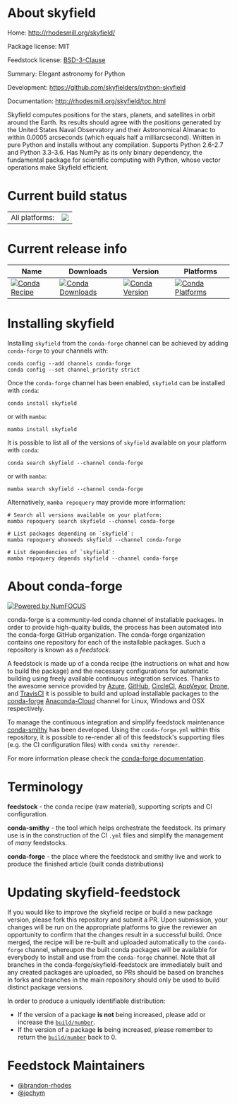 About skyfield
==============

Home: http://rhodesmill.org/skyfield/

Package license: MIT

Feedstock license: [BSD-3-Clause](https://github.com/conda-forge/skyfield-feedstock/blob/master/LICENSE.txt)

Summary: Elegant astronomy for Python

Development: https://github.com/skyfielders/python-skyfield

Documentation: http://rhodesmill.org/skyfield/toc.html

Skyfield computes positions for the stars, planets, and satellites in orbit around the Earth.
Its results should agree with the positions generated by the United States Naval Observatory
and their Astronomical Almanac to within 0.0005 arcseconds (which equals half a milliarcsecond).
Written in pure Python and installs without any compilation.
Supports Python 2.6-2.7 and Python 3.3-3.6. Has NumPy as its only binary dependency,
the fundamental package for scientific computing with Python, whose vector operations make
Skyfield efficient.


Current build status
====================


<table><tr><td>All platforms:</td>
    <td>
      <a href="https://dev.azure.com/conda-forge/feedstock-builds/_build/latest?definitionId=4942&branchName=master">
        <img src="https://dev.azure.com/conda-forge/feedstock-builds/_apis/build/status/skyfield-feedstock?branchName=master">
      </a>
    </td>
  </tr>
</table>

Current release info
====================

| Name | Downloads | Version | Platforms |
| --- | --- | --- | --- |
| [![Conda Recipe](https://img.shields.io/badge/recipe-skyfield-green.svg)](https://anaconda.org/conda-forge/skyfield) | [![Conda Downloads](https://img.shields.io/conda/dn/conda-forge/skyfield.svg)](https://anaconda.org/conda-forge/skyfield) | [![Conda Version](https://img.shields.io/conda/vn/conda-forge/skyfield.svg)](https://anaconda.org/conda-forge/skyfield) | [![Conda Platforms](https://img.shields.io/conda/pn/conda-forge/skyfield.svg)](https://anaconda.org/conda-forge/skyfield) |

Installing skyfield
===================

Installing `skyfield` from the `conda-forge` channel can be achieved by adding `conda-forge` to your channels with:

```
conda config --add channels conda-forge
conda config --set channel_priority strict
```

Once the `conda-forge` channel has been enabled, `skyfield` can be installed with `conda`:

```
conda install skyfield
```

or with `mamba`:

```
mamba install skyfield
```

It is possible to list all of the versions of `skyfield` available on your platform with `conda`:

```
conda search skyfield --channel conda-forge
```

or with `mamba`:

```
mamba search skyfield --channel conda-forge
```

Alternatively, `mamba repoquery` may provide more information:

```
# Search all versions available on your platform:
mamba repoquery search skyfield --channel conda-forge

# List packages depending on `skyfield`:
mamba repoquery whoneeds skyfield --channel conda-forge

# List dependencies of `skyfield`:
mamba repoquery depends skyfield --channel conda-forge
```


About conda-forge
=================

[![Powered by
NumFOCUS](https://img.shields.io/badge/powered%20by-NumFOCUS-orange.svg?style=flat&colorA=E1523D&colorB=007D8A)](https://numfocus.org)

conda-forge is a community-led conda channel of installable packages.
In order to provide high-quality builds, the process has been automated into the
conda-forge GitHub organization. The conda-forge organization contains one repository
for each of the installable packages. Such a repository is known as a *feedstock*.

A feedstock is made up of a conda recipe (the instructions on what and how to build
the package) and the necessary configurations for automatic building using freely
available continuous integration services. Thanks to the awesome service provided by
[Azure](https://azure.microsoft.com/en-us/services/devops/), [GitHub](https://github.com/),
[CircleCI](https://circleci.com/), [AppVeyor](https://www.appveyor.com/),
[Drone](https://cloud.drone.io/welcome), and [TravisCI](https://travis-ci.com/)
it is possible to build and upload installable packages to the
[conda-forge](https://anaconda.org/conda-forge) [Anaconda-Cloud](https://anaconda.org/)
channel for Linux, Windows and OSX respectively.

To manage the continuous integration and simplify feedstock maintenance
[conda-smithy](https://github.com/conda-forge/conda-smithy) has been developed.
Using the ``conda-forge.yml`` within this repository, it is possible to re-render all of
this feedstock's supporting files (e.g. the CI configuration files) with ``conda smithy rerender``.

For more information please check the [conda-forge documentation](https://conda-forge.org/docs/).

Terminology
===========

**feedstock** - the conda recipe (raw material), supporting scripts and CI configuration.

**conda-smithy** - the tool which helps orchestrate the feedstock.
                   Its primary use is in the construction of the CI ``.yml`` files
                   and simplify the management of *many* feedstocks.

**conda-forge** - the place where the feedstock and smithy live and work to
                  produce the finished article (built conda distributions)


Updating skyfield-feedstock
===========================

If you would like to improve the skyfield recipe or build a new
package version, please fork this repository and submit a PR. Upon submission,
your changes will be run on the appropriate platforms to give the reviewer an
opportunity to confirm that the changes result in a successful build. Once
merged, the recipe will be re-built and uploaded automatically to the
`conda-forge` channel, whereupon the built conda packages will be available for
everybody to install and use from the `conda-forge` channel.
Note that all branches in the conda-forge/skyfield-feedstock are
immediately built and any created packages are uploaded, so PRs should be based
on branches in forks and branches in the main repository should only be used to
build distinct package versions.

In order to produce a uniquely identifiable distribution:
 * If the version of a package **is not** being increased, please add or increase
   the [``build/number``](https://docs.conda.io/projects/conda-build/en/latest/resources/define-metadata.html#build-number-and-string).
 * If the version of a package **is** being increased, please remember to return
   the [``build/number``](https://docs.conda.io/projects/conda-build/en/latest/resources/define-metadata.html#build-number-and-string)
   back to 0.

Feedstock Maintainers
=====================

* [@brandon-rhodes](https://github.com/brandon-rhodes/)
* [@jochym](https://github.com/jochym/)

